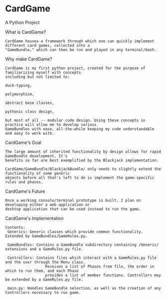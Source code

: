 # CardGame
A Python Project

What is CardGame?

    CardGame houses a framework through which one can quickly implement different card games, collected into a
    "GameBundle," which can then be run and played in any terminal/bash.

Why make CardGame?

    CardGame is my first python project, created for the purpose of familiarizing myself with concepts
    including but not limited to: 

    duck-typing, 

    polymorphism, 

    abstract base classes, 

    pythonic class design, 

    but most of all -- modular code design. Using these concepts in practice will allow me to develop various
    GameBundles with ease, all-the-while keeping my code understandable and easy to work with.

CardGame's Goal

    The large amount of inherited functionality by design allows for rapid GameBundle development. It's 
    benefits so far are best exemplified by the Blackjack implementation. 
    
    CardGame/GameBundle/BlackjackBundle/ only needs to slightly extend the functionality of some generic 
    objects before all that's left to do is implement the game-specific rules and phases.
    
CardGame's Future
    
    Once a working console/terminal prototype is built, I plan on developing either a web application or
    desktop application that can be used instead to run the game.

CardGame's Implementation

    Contents:
     Generics: Generic classes which provide common functionality. Extended by GameBundles/GameRules.py.
        
     GameBundles: Contains a GameBundle subdirectory containing /Generic/ extensions and a GameRules.py file.
        
     Controllers: Contains files which interact with a GameRules.py file and the user through the Menu class. 
                      Receives a list of Phases from file, the order in which to run them, and each Phase
                      provides a list of member functions. Controllers may be extended by a GameRules.py file.
        
     main.py: Handles GameBundle selection, as well as the creation of any Controllers necessary to run game.
                    
